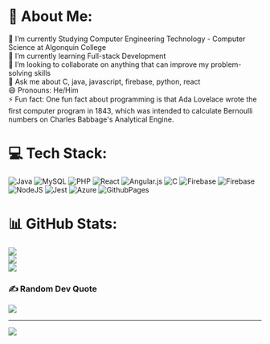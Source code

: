 # 💫 About Me:
🔭 I’m currently Studying Computer Engineering Technology - Computer Science at Algonquin College <br>🌱 I’m currently learning Full-stack Development<br>👯 I’m looking to collaborate on anything that can improve my problem-solving skills<br>💬 Ask me about C, java, javascript, firebase, python, react<br>😄 Pronouns: He/Him<br>⚡ Fun fact: One fun fact about programming is that Ada Lovelace wrote the first computer program in 1843, which was intended to calculate Bernoulli numbers on Charles Babbage's Analytical Engine.


# 💻 Tech Stack:
![Java](https://img.shields.io/badge/java-%23ED8B00.svg?style=for-the-badge&logo=openjdk&logoColor=white) ![MySQL](https://img.shields.io/badge/mysql-%2300000f.svg?style=for-the-badge&logo=mysql&logoColor=white) ![PHP](https://img.shields.io/badge/php-%23777BB4.svg?style=for-the-badge&logo=php&logoColor=white) ![React](https://img.shields.io/badge/react-%2320232a.svg?style=for-the-badge&logo=react&logoColor=%2361DAFB) ![Angular.js](https://img.shields.io/badge/angular.js-%23E23237.svg?style=for-the-badge&logo=angularjs&logoColor=white) ![C](https://img.shields.io/badge/c-%2300599C.svg?style=for-the-badge&logo=c&logoColor=white) ![Firebase](https://img.shields.io/badge/firebase-%23039BE5.svg?style=for-the-badge&logo=firebase) ![Firebase](https://img.shields.io/badge/Firebase-039BE5?style=for-the-badge&logo=Firebase&logoColor=white) ![NodeJS](https://img.shields.io/badge/node.js-6DA55F?style=for-the-badge&logo=node.js&logoColor=white) ![Jest](https://img.shields.io/badge/-jest-%23C21325?style=for-the-badge&logo=jest&logoColor=white) ![Azure](https://img.shields.io/badge/azure-%230072C6.svg?style=for-the-badge&logo=microsoftazure&logoColor=white) ![GithubPages](https://img.shields.io/badge/github%20pages-121013?style=for-the-badge&logo=github&logoColor=white)
# 📊 GitHub Stats:
![](https://github-readme-stats.vercel.app/api?username=jrlalakiya&theme=dark&hide_border=false&include_all_commits=false&count_private=false)<br/>
![](https://github-readme-streak-stats.herokuapp.com/?user=jrlalakiya&theme=dark&hide_border=false)<br/>
![](https://github-readme-stats.vercel.app/api/top-langs/?username=jrlalakiya&theme=dark&hide_border=false&include_all_commits=false&count_private=false&layout=compact)

### ✍️ Random Dev Quote
![](https://quotes-github-readme.vercel.app/api?type=horizontal&theme=radical)

---
[![](https://visitcount.itsvg.in/api?id=jrlalakiya&icon=0&color=0)](https://visitcount.itsvg.in)
